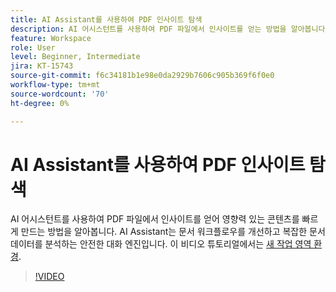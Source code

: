 ```yaml
---
title: AI Assistant를 사용하여 PDF 인사이트 탐색
description: AI 어시스턴트를 사용하여 PDF 파일에서 인사이트를 얻는 방법을 알아봅니다
feature: Workspace
role: User
level: Beginner, Intermediate
jira: KT-15743
source-git-commit: f6c34181b1e98e0da2929b7606c905b369f6f0e0
workflow-type: tm+mt
source-wordcount: '70'
ht-degree: 0%

---
```


# AI Assistant를 사용하여 PDF 인사이트 탐색

AI 어시스턴트를 사용하여 PDF 파일에서 인사이트를 얻어 영향력 있는 콘텐츠를 빠르게 만드는 방법을 알아봅니다. AI Assistant는 문서 워크플로우를 개선하고 복잡한 문서 데이터를 분석하는 안전한 대화 엔진입니다. 이 비디오 튜토리얼에서는 [새 작업 영역 환경](new-workspace.md).


>[!VIDEO](https://video.tv.adobe.com/v/3430512?quality=12&learn=on&hidetitle=true)